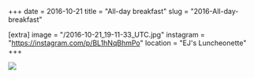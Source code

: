 +++
date = 2016-10-21
title = "All-day breakfast"
slug = "2016-All-day-breakfast"

[extra]
image = "/2016-10-21_19-11-33_UTC.jpg"
instagram = "https://instagram.com/p/BL1hNqBhmPo"
location = "EJ's Luncheonette"
+++

<img src="/2016-10-21_19-11-33_UTC.jpg" />
